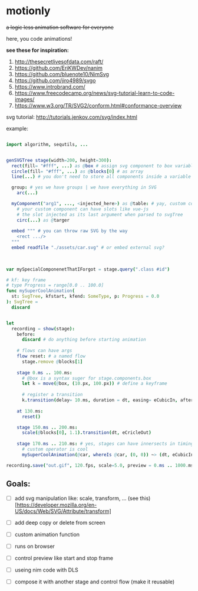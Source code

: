 # motionly
~~a logic less animation software for everyone~~

here, you code animations!

**see these for inspiration:**
1. http://thesecretlivesofdata.com/raft/
2. https://github.com/EriKWDev/nanim
3. https://github.com/bluenote10/NimSvg
4. https://github.com/jiro4989/svgo
5. https://www.introbrand.com/
6. https://www.freecodecamp.org/news/svg-tutorial-learn-to-code-images/
7. https://www.w3.org/TR/SVG2/conform.html#conformance-overview

svg tutorial: http://tutorials.jenkov.com/svg/index.html

example: 
```nim

import algorithm, sequtils, ...


genSVGTree stage(width=200, height=300):
  rect(fill= "#fff", ...) as @box # assign svg component to box variable
  circle(fill= "#fff", ...) as @blocks[0] # as array
  line(...) # you don't need to store all components inside a variable

  group: # yes we have groups | we have everything in SVG
    arc(...)  

  myComponent("arg1", ..., <injected_here>) as @table: # yay, custom component
    # your custom component can have slots like vue-js
    # the slot injected as its last argument when parsed to svgTree
    circ(...) as @targer
    
  embed """ # you can throw raw SVG by the way
    <rect .../>
  """
  embed readfile "./assets/car.svg" # or embed external svg?
  

      
var mySpecialComponenetThatIForgot = stage.query(".class #id")

# kf: key frame
# type Progress = range[0.0 .. 100.0]
func mySuperCoolAnimation(
  st: SvgTree, kfstart, kfend: SomeType, p: Progress = 0.0
): SvgTree =
  discard


let 
  recording = show(stage):
    before:
      discard # do anything before starting animation
    
    # flows can have args
    flow reset: # a named flow
      stage.remove @blocks[1]
    
    stage 0.ms .. 100.ms:
      # @box is a syntax suger for stage.components.box
      let k = move(@box, (10.px, 100.px)) # define a keyframe
      
      # register a transition 
      k.transition(delay= 10.ms, duration = dt, easing= eCubicIn, after = reset)
        
    at 130.ms:
      reset()      

    stage 150.ms .. 200.ms:
      scale(@blocks[0], 1.1).transition(dt, eCricleOut)
      
    stage 170.ms .. 210.ms: # yes, stages can have innersects in timing
      # custom operator is cool
      mySuperCoolAnimation(@car, whereIs @car, (0, 0)) ~> (dt, eCubicIn) 

recording.save("out.gif", 120.fps, scale=5.0, preview = 0.ms .. 1000.ms, repeat= 1)
```

## Goals:
* [ ] add svg manipulation like: scale, transform, ... (see this)[https://developer.mozilla.org/en-US/docs/Web/SVG/Attribute/transform]
* [ ] add deep copy or delete from screen
* [ ] custom animation function
* [ ] runs on browser
* [ ] control preview like start and stop frame
* [ ] useing nim code with DLS
* [ ] compose it with another stage and control flow (make it reusable)

